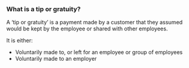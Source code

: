 ###  What is a tip or gratuity?

A ‘tip or gratuity’ is a payment made by a customer that they assumed would be
kept by the employee or shared with other employees.

It is either:

  * Voluntarily made to, or left for an employee or group of employees 
  * Voluntarily made to an employer 

